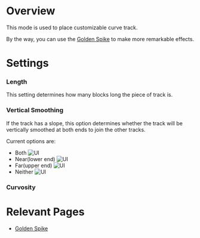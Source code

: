 # Overview
This mode is used to place customizable curve track.

By the way, you can use the [Golden Spike](immersiverailroading:wiki/en_us/tracks/golden_spike.md) to make more remarkable effects.

# Settings
### Length
This setting determines how many blocks long the piece of track is.

### Vertical Smoothing
If the track has a slope, this option determines whether the track will be vertically smoothed at both ends to join the other tracks.

Current options are:
* Both
![UI](immersiverailroading:wiki/images/track/track_both.png)
* Near(lower end)
![UI](immersiverailroading:wiki/images/track/track_near.png)
* Far(upper end)
![UI](immersiverailroading:wiki/images/track/track_far.png)
* Neither
![UI](immersiverailroading:wiki/images/track/track_neither.png)

### Curvosity

# Relevant Pages
* [Golden Spike](immersiverailroading:wiki/en_us/tracks/golden_spike.md)
